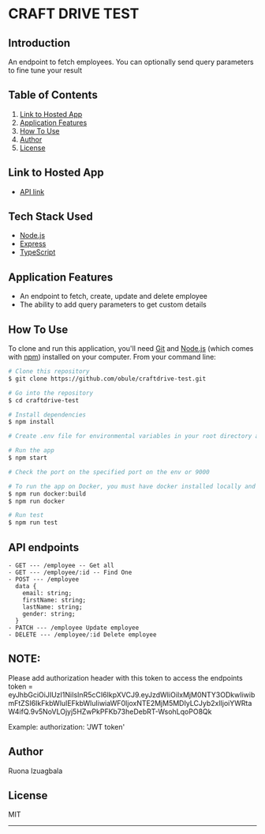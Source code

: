 # CRAFT DRIVE TEST

## Introduction

An endpoint to fetch employees. You can optionally send query parameters to fine tune your result

## Table of Contents

1. <a href="#hosted-app">Link to Hosted App</a>
2. <a href="#application-features">Application Features</a>
3. <a href="#how-to-use">How To Use</a>
4. <a href="#author">Author</a>
5. <a href="#license">License</a>

## Link to Hosted App

- [API link](https://craftdrive-api.herokuapp.com/employee)

## Tech Stack Used

- [Node.js](https://nodejs.org/)
- [Express](https://expressjs.com/)
- [TypeScript](https://www.typescriptlang.org/)

## Application Features

- An endpoint to fetch, create, update and delete employee
- The ability to add query parameters to get custom details

## How To Use

To clone and run this application, you'll need [Git](https://git-scm.com) and [Node.js](https://nodejs.org/en/download/) (which comes with [npm](http://npmjs.com)) installed on your computer. From your command line:

```bash
# Clone this repository
$ git clone https://github.com/obule/craftdrive-test.git

# Go into the repository
$ cd craftdrive-test

# Install dependencies
$ npm install

# Create .env file for environmental variables in your root directory and add variable for PORT

# Run the app
$ npm start

# Check the port on the specified port on the env or 9000

# To run the app on Docker, you must have docker installed locally and running
$ npm run docker:build
$ npm run docker

# Run test
$ npm run test
```

## API endpoints

```
- GET --- /employee -- Get all
- GET --- /employee/:id -- Find One
- POST --- /employee
  data {
    email: string;
    firstName: string;
    lastName: string;
    gender: string;
  }
- PATCH --- /employee Update employee
- DELETE --- /employee/:id Delete employee

```

## NOTE:

Please add authorization header with this token to access the endpoints
token = eyJhbGciOiJIUzI1NiIsInR5cCI6IkpXVCJ9.eyJzdWIiOiIxMjM0NTY3ODkwIiwibmFtZSI6IkFkbWluIEFkbWluIiwiaWF0IjoxNTE2MjM5MDIyLCJyb2xlIjoiYWRtaW4ifQ.9v5NoVLOjyj5HZwPkPFKb73heDebRT-WsohLqoPO8Qk

Example:
authorization: 'JWT token'

## Author

Ruona Izuagbala

## License

MIT

---

